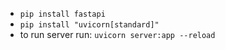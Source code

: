 * `pip install fastapi`
* `pip install "uvicorn[standard]"`
* to run server run: `uvicorn server:app --reload`